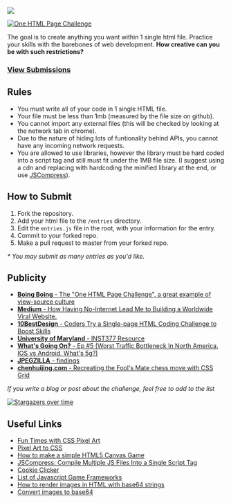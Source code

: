 ![](https://github.com/Yatsok/one-html-page-challenge/actions/workflows/github-pages.yml/badge.svg)

[![One HTML Page Challenge](./meta/one-html-page-logo.png?raw=true "One HTML Page Challenge")](https://onehtmlpagechallenge.com/)

The goal is to create anything you want within 1 single html file. Practice your skills with the barebones of web development. **How creative can you be with such restrictions?**

### [View Submissions](https://onehtmlpagechallenge.com)

## Rules
 - You must write all of your code in 1 single HTML file.
 - Your file must be less than 1mb (measured by the file size on github).
 - You cannot import any external files (this will be checked by looking at the network tab in chrome).
 - Due to the nature of hiding lots of funtionality behind APIs, you cannot have any incoming network requests.
 - You are allowed to use libraries, however the library must be hard coded into a script tag and still must fit under the 1MB file size. (I suggest using a cdn and replacing with hardcoding the minified library at the end, or use [JSCompress](https://jscompress.com/)).
 
## How to Submit
 1. Fork the repository.
 2. Add your html file to the `/entries` directory.
 3. Edit the `entries.js` file in the root, with your information for the entry.
 4. Commit to your forked repo.
 5. Make a pull request to master from your forked repo.
 
 _* You may submit as many entries as you'd like._
 
 ## Publicity
 - [**Boing Boing** - The "One HTML Page Challenge", a great example of view-source culture](https://boingboing.net/2019/08/23/the-one-html-page-challenge.html)
 - [**Medium** - How Having No-Internet Lead Me to Building a Worldwide Viral Website.](https://medium.com/@metroxe/one-html-page-challenge-d0e6e6d23e16)
 - [**10BestDesign** - Coders Try a Single-page HTML Coding Challenge to Boost Skills](https://www.10bestdesign.com/blog/coders-try-a-single-page-html-coding-challenge-to-boost-skills/)
 - [**University of Maryland** - INST377 Resource](https://ischool.umd.edu/sites/default/files/syllabi/inst377_-_dynamic_web_applications_-_syllabus_-_fall_2019.pdf)
 - [**What's Going On?** -  Ep #5 (Worst Traffic Bottleneck In North America, IOS vs Android, What's 5g?)](https://www.stitcher.com/show/gronzo/episode/whats-going-on-ep-5-worst-traffic-bottleneck-in-north-america-ios-vs-android-whats-5g-63569131)
 - [**JPEGZILLA** - findings](https://jpegzilla.com/blog/posts/20190724.html)
 - [**chenhuijing.com** - Recreating the Fool's Mate chess move with CSS Grid](https://chenhuijing.com/blog/recreating-the-fools-mate-chess-move-with-css-grid/#%F0%9F%92%BB)

_If you write a blog or post about the challenge, feel free to add to the list_
 
[![Stargazers over time](https://starchart.cc/Metroxe/one-html-page-challenge.svg)](https://starchart.cc/Metroxe/one-html-page-challenge)
 
 
 ## Useful Links
 - [Fun Times with CSS Pixel Art](https://css-tricks.com/fun-times-css-pixel-art/)
 - [Pixel Art to CSS](https://www.pixelartcss.com/)
 - [How to make a simple HTML5 Canvas Game](http://www.lostdecadegames.com/how-to-make-a-simple-html5-canvas-game/)
 - [JSCompress: Compile Multiple JS Files Into a Single Script Tag](https://jscompress.com/)
 - [Cookie Clicker](https://orteil.dashnet.org/cookieclicker/)
 - [List of Javascript Game Frameworks](https://github.com/collections/javascript-game-engines)
 - [How to render images in HTML with base64 strings](https://stackoverflow.com/a/41057998)
 - [Convert images to base64](https://www.browserling.com/tools/image-to-base64)

